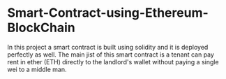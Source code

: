 # Smart-Contract-using-Ethereum-BlockChain
In this project a smart contract is built using solidity and it is deployed perfectly as well. The main jist of this smart contract is  a tenant can pay rent in ether (ETH) directly to the landlord's wallet without paying a single wei to a middle man.
